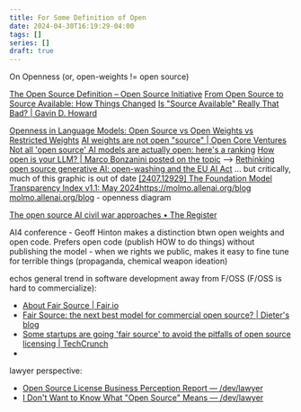 ```yaml
---
title: For Some Definition of Open
date: 2024-04-30T16:19:29-04:00
tags: []
series: []
draft: true
---
```


On Openness (or, open-weights != open source)

[The Open Source Definition – Open Source Initiative](https://opensource.org/osd)
[From Open Source to Source Available: How Things Changed](https://news.itsfoss.com/open-source-source-available/)
[Is "Source Available" Really That Bad? | Gavin D. Howard](https://gavinhoward.com/2023/12/is-source-available-really-that-bad/)

[Openness in Language Models: Open Source vs Open Weights vs Restricted Weights](https://promptengineering.org/llm-open-source-vs-open-weights-vs-restricted-weights/)
[AI weights are not open "source" | Open Core Ventures](https://opencoreventures.com/blog/2023-06-27-ai-weights-are-not-open-source/)
[Not all 'open source' AI models are actually open: here's a ranking](https://www.nature.com/articles/d41586-024-02012-5)
[How open is your LLM? | Marco Bonzanini posted on the topic](https://www.linkedin.com/posts/marcobonzanini_is-your-open-source-llm-really-open-spoiler-activity-7209225859591761920-gbIF) -->
[Rethinking open source generative AI: open-washing and the EU AI Act](https://pure.mpg.de/rest/items/item_3588217_2/component/file_3588218/content)
... but critically, much of this graphic is out of date
[[2407.12929] The Foundation Model Transparency Index v1.1: May 2024](https://arxiv.org/abs/2407.12929)<https://molmo.allenai.org/blog>
[molmo.allenai.org/blog](https://molmo.allenai.org/blog) - openness diagram

[The open source AI civil war approaches • The Register](https://www.theregister.com/2024/09/14/opinion_column_osi/)

AI4 conference - Geoff Hinton makes a distinction btwn open weights and open code. Prefers open code (publish HOW to do things) without publishing the model -
when we rights we public, makes it easy to fine tune for terrible things (propaganda, chemical weapon ideation)

echos general trend in software development away from F/OSS (F/OSS is hard to commercialize):

- [About Fair Source | Fair.io](https://fair.io/about/)
- [Fair Source: the next best model for commercial open source? | Dieter's blog](https://dieter.plaetinck.be/posts/fair-source-the-next-best-model-for-commercial-open-source/)
- [Some startups are going 'fair source' to avoid the pitfalls of open source licensing | TechCrunch](https://techcrunch.com/2024/09/22/some-startups-are-going-fair-source-to-avoid-the-pitfalls-of-open-source-licensing/)
-

lawyer perspective:

- [Open Source License Business Perception Report — /dev/lawyer](https://writing.kemitchell.com/2017/03/29/OSS-Business-Perception-Report.html#)
- [I Don't Want to Know What "Open Source" Means — /dev/lawyer](https://writing.kemitchell.com/2016/05/13/What-Open-Source-Means.html)
